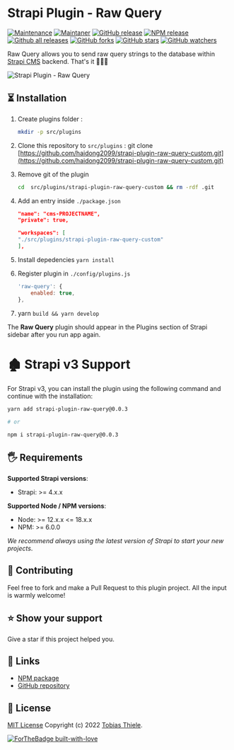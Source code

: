 # Strapi Plugin - Raw Query

[![Maintenance](https://img.shields.io/badge/Maintained%3F-yes-green.svg)](https://github.com/creazy231/strapi-plugin-raw-query/graphs/commit-activity)
[![Maintaner](https://img.shields.io/badge/maintainer-creazy231-blue)](https://github.com/creazy231)
[![GitHub release](https://img.shields.io/github/release/creazy231/strapi-plugin-raw-query.svg)](https://github.com/creazy231/strapi-plugin-raw-query/releases/)
[![NPM release](https://img.shields.io/npm/v/strapi-plugin-raw-query)](https://www.npmjs.org/package/strapi-plugin-raw-query)
[![Github all releases](https://img.shields.io/npm/dt/strapi-plugin-raw-query)](https://GitHub.com/creazy231/strapi-plugin-raw-query/releases/)
[![GitHub forks](https://img.shields.io/github/forks/creazy231/strapi-plugin-raw-query.svg?style=social&label=Fork&maxAge=2592000)](https://GitHub.com/creazy231/strapi-plugin-raw-query/network/)
[![GitHub stars](https://img.shields.io/github/stars/creazy231/strapi-plugin-raw-query.svg?style=social&label=Star&maxAge=2592000)](https://GitHub.com/creazy231/strapi-plugin-raw-query/stargazers/)
[![GitHub watchers](https://img.shields.io/github/watchers/creazy231/strapi-plugin-raw-query.svg?style=social&label=Watch&maxAge=2592000)](https://GitHub.com/creazy231/strapi-plugin-raw-query/watchers/)

Raw Query allows you to send raw query strings to the database within [Strapi CMS](https://github.com/strapi/strapi) backend. That's it 🤷🏻‍♂️

<img src="https://raw.githubusercontent.com/creazy231/strapi-plugin-raw-query/main/public/assets/preview.jpeg" alt="Strapi Plugin - Raw Query" />


## ⏳ Installation

1.  Create plugins folder : 
	```bash 
	mkdir -p src/plugins
	```

3.  Clone this repository to ```src/plugins``` : git clone [https://github.com/haidong2099/strapi-plugin-raw-query-custom.git](https://github.com/haidong2099/strapi-plugin-raw-query-custom.git)
4.  Remove git of the plugin
	```bash 
	cd  src/plugins/strapi-plugin-raw-query-custom && rm -rdf .git
	```
6.  Add an entry inside ```./package.json```
	```json
	"name": "cms-PROJECTNAME",
	"private": true,

	"workspaces": [
	"./src/plugins/strapi-plugin-raw-query-custom"
	],
	```
1.  Install  depedencies ```yarn install```

1.  Register plugin in ```./config/plugins.js```
	```js
	'raw-query': {
		enabled: true,
	},
	```
1.  yarn  ```build && yarn develop```

The **Raw Query** plugin should appear in the Plugins section of Strapi sidebar after you run app again.


# 🏚 Strapi v3 Support
For Strapi v3, you can install the plugin using the following command and continue with the installation:
```bash
yarn add strapi-plugin-raw-query@0.0.3

# or

npm i strapi-plugin-raw-query@0.0.3
```

## 🖐 Requirements

**Supported Strapi versions**:

- Strapi: >= 4.x.x


**Supported Node / NPM versions**:
- Node: >= 12.x.x <= 18.x.x
- NPM: >= 6.0.0


_We recommend always using the latest version of Strapi to start your new projects_.

## 🤝 Contributing

Feel free to fork and make a Pull Request to this plugin project. All the input is warmly welcome!

## ⭐️ Show your support

Give a star if this project helped you.

## 🔗 Links

- [NPM package](https://www.npmjs.com/package/strapi-plugin-raw-query)
- [GitHub repository](https://github.com/creazy231/strapi-plugin-raw-query)

## 📝 License

[MIT License](LICENSE.md) Copyright (c) 2022 [Tobias Thiele](https://tobias-thiele.de/).

[![ForTheBadge built-with-love](http://ForTheBadge.com/images/badges/built-with-love.svg)](https://GitHub.com/creazy231/)
